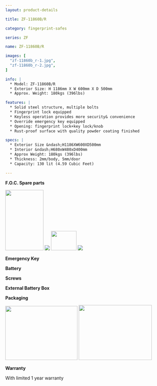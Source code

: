 ```yaml
---
layout: product-details

title: ZF-11860B/R

category: fingerprint-safes

series: ZF

name: ZF-11860B/R

images: [
  "zf-11860b_r-1.jpg",
  "zf-11860b_r-2.jpg",
]

info: |
  * Model: ZF-11860B/R
  * Exterior Size: H 1186mm X W 600mm X D 500mm
  * Approx. Weight: 180kgs (396lbs)

features: |
  * Solid steel structure, multiple bolts
  * Fingerprint lock equipped
  * Keyless operation provides more security& convenience
  * Override emergency key equipped
  * Opening: fingerprint lock+key lock/knob
  * Rust-proof surface with quality powder coating finished

specs: |
  * Exterior Size &ndash;H1186XW600XD500mm
  * Interior &ndash;H680xW480xD400mm
  * Approx Weight: 180kgs (396lbs) 
  * Thickness: 2mm/body, 5mm/door
  * Capacity: 130 lit (4.59 Cubic Feet)

---
```


**F.O.C. Spare parts**

<img alt="" src="{IMAGE_CDN}/zf-11860b_r-3.jpg" style="width: 120px; height: 190px;" />

<img src="{IMAGE_CDN}/zf-11860b_r-4.jpg" />

<img alt="" src="{IMAGE_CDN}/zf-11860b_r-5.jpg" style="width: 80px; height: 61px;" />

<img src="{IMAGE_CDN}/zf-11860b_r-6.jpg" />

**Emergency Key**

**Battery**

**Screws**

**External Battery Box**

**Packaging**

<img alt="" src="{IMAGE_CDN}/zf-11860b_r-7.jpg" style="width: 227px; height: 170px;" />

<img alt="" src="{IMAGE_CDN}/zf-11860b_r-8.jpg" style="width: 230px; height: 173px;" />

**Warranty**

With limited 1 year warranty
